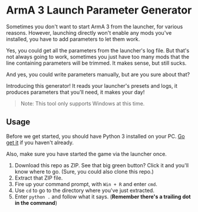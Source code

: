 # ArmA 3 Launch Parameter Generator
Sometimes you don't want to start ArmA 3 from the launcher, for various reasons. However, launching directly won't enable any mods you've installed, you have to add parameters to let them work.

Yes, you could get all the parameters from the launcher's log file. But that's not always going to work, sometimes you just have too many mods that the line containing parameters will be trimmed. It makes sense, but still sucks.

And yes, you could write parameters manually, but are you sure about that?

Introducing this generator! It reads your launcher's presets and logs, it produces parameters that you'll need, it makes your day!

> Note: This tool only supports Windows at this time.

## Usage
Before we get started, you should have Python 3 installed on your PC. [Go get it](https://www.python.org/downloads/) if you haven't already.

Also, make sure you have started the game via the launcher once.

1. Download this repo as ZIP. See that big green button? Click it and you'll know where to go. (Sure, you could also clone this repo.)
2. Extract that ZIP file.
3. Fire up your command prompt, with `Win + R` and enter `cmd`.
4. Use `cd` to go to the directory where you've just extracted.
5. Enter `python .` and follow what it says. (**Remember there's a trailing dot in the command**)
